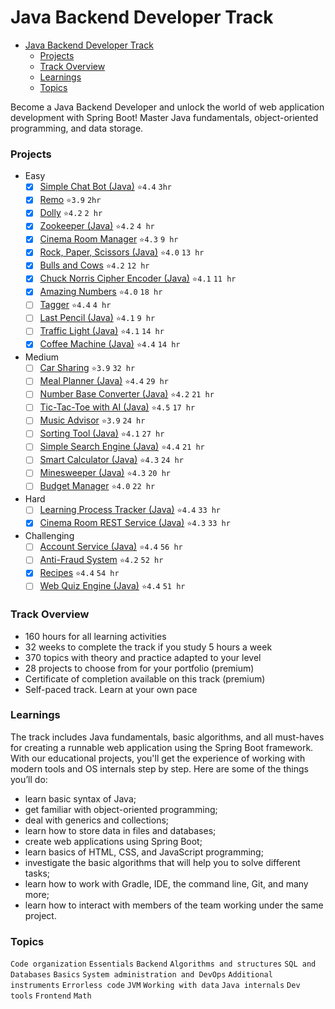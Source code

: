 # Java Backend Developer Track
- [Java Backend Developer Track](#java-backend-developer-track)
    - [Projects](#projects)
    - [Track Overview](#track-overview)
    - [Learnings](#learnings)
    - [Topics](#topics)

Become a Java Backend Developer and unlock the world of web application development with Spring Boot! Master Java fundamentals, object-oriented programming, and data storage.

<!-- move each project to its own repository -->

### Projects
- Easy
  - [x] [Simple Chat Bot (Java)](./ChattyBot/ChattyBot/README.md) `⭐4.4` `3hr`
  - [x] [Remo](./Remo/README.md) `⭐3.9` `2hr`
  - [x] [Dolly](./Dolly/README.md) `⭐4.2` `2 hr`
  - [x] [Zookeeper (Java)](./Zookeeper/README.md) `⭐4.2` `4 hr`
  - [x] [Cinema Room Manager](./CinemaRoomManager/README.md) `⭐4.3` `9 hr`
  - [x] [Rock, Paper, Scissors (Java)](./RockPaperScissors/README.md) `⭐4.0` `13 hr`
  - [x] [Bulls and Cows](./BullsAndCows/README.md) `⭐4.2` `12 hr`
  - [x] [Chuck Norris Cipher Encoder (Java)](./ChuckNorrisCipherEncoder/README.md) `⭐4.1` `11 hr`
  - [x] [Amazing Numbers](./AmazingNumbers/README.md) `⭐4.0` `18 hr`
  - [ ] [Tagger](./README.md) `⭐4.4` `4 hr`
  - [ ] [Last Pencil (Java)](README.md) `⭐4.1` `9 hr`
  - [ ] [Traffic Light (Java)](README.md) `⭐4.1` `14 hr`
  - [x] [Coffee Machine (Java)](./CoffeeMachineSimulator/README.md) `⭐4.4` `14 hr`
- Medium
  - [ ] [Car Sharing](./README.md) `⭐3.9` `32 hr`
  - [ ] [Meal Planner (Java)](./README.md) `⭐4.4` `29 hr`
  - [ ] [Number Base Converter (Java)](./README.md) `⭐4.2` `21 hr`
  - [ ] [Tic-Tac-Toe with AI (Java)](./README.md) `⭐4.5` `17 hr`
  - [ ] [Music Advisor](./README.md) `⭐3.9` `24 hr`
  - [ ] [Sorting Tool (Java)](./README.md) `⭐4.1` `27 hr`
  - [ ] [Simple Search Engine (Java)](./README.md) `⭐4.4` `21 hr`
  - [ ] [Smart Calculator (Java)](./README.md) `⭐4.3` `24 hr`
  - [ ] [Minesweeper (Java)](./README.md) `⭐4.3` `20 hr`
  - [ ] [Budget Manager](./README.md) `⭐4.0` `22 hr`
- Hard
  - [ ] [Learning Process Tracker (Java)](./README.md) `⭐4.4` `33 hr`
  - [x] [Cinema Room REST Service (Java)](./CinemaRoomREST/README.md) `⭐4.3` `33 hr`
- Challenging
  - [ ] [Account Service (Java)](./README.md) `⭐4.4` `56 hr`
  - [ ] [Anti-Fraud System](./README.md) `⭐4.2` `52 hr`
  - [x] [Recipes](./Recipes/README.md#recipes) `⭐4.4` `54 hr`
  - [ ] [Web Quiz Engine (Java)](./README.md) `⭐4.4` `51 hr`

### Track Overview
- 160 hours for all learning activities
- 32 weeks to complete the track if you study 5 hours a week
- 370 topics with theory and practice adapted to your level
- 28 projects to choose from for your portfolio (premium)
- Certificate of completion available on this track (premium)
- Self-paced track. Learn at your own pace

### Learnings
The track includes Java fundamentals, basic algorithms, and all must-haves for creating a runnable web application using the Spring Boot framework. With our educational projects, you'll get the experience of working with modern tools and OS internals step by step. Here are some of the things you’ll do:
- learn basic syntax of Java;
- get familiar with object-oriented programming;
- deal with generics and collections;
- learn how to store data in files and databases;
- create web applications using Spring Boot;
- learn basics of HTML, CSS, and JavaScript programming;
- investigate the basic algorithms that will help you to solve different tasks;
- learn how to work with Gradle, IDE, the command line, Git, and many more;
- learn how to interact with members of the team working under the same project.

### Topics
`Code organization` `Essentials` `Backend` `Algorithms and structures` `SQL and Databases` `Basics` `System administration and DevOps` `Additional instruments` `Errorless code` `JVM` `Working with data` `Java internals` `Dev tools` `Frontend` `Math`

<!-- <details>
<summary>Track Overview</summary>
</details> -->